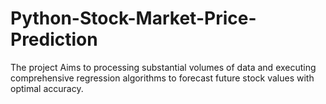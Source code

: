 # Python-Stock-Market-Price-Prediction
The project Aims to processing substantial volumes of data and executing comprehensive regression algorithms to forecast future stock values with optimal accuracy.
